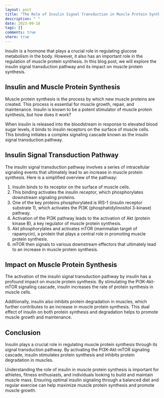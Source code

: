 ```yaml
---
layout: post
title: "The Role of Insulin Signal Transduction in Muscle Protein Synthesis"
description: " "
date: 2023-09-18
tags: []
comments: true
share: true
---
```


Insulin is a hormone that plays a crucial role in regulating glucose metabolism in the body. However, it also has an important role in the regulation of muscle protein synthesis. In this blog post, we will explore the insulin signal transduction pathway and its impact on muscle protein synthesis.

## Insulin and Muscle Protein Synthesis

Muscle protein synthesis is the process by which new muscle proteins are created. This process is essential for muscle growth, repair, and maintenance. Insulin is known to be a potent stimulator of muscle protein synthesis, but how does it work?

When insulin is released into the bloodstream in response to elevated blood sugar levels, it binds to insulin receptors on the surface of muscle cells. This binding initiates a complex signaling cascade known as the insulin signal transduction pathway.

## Insulin Signal Transduction Pathway

The insulin signal transduction pathway involves a series of intracellular signaling events that ultimately lead to an increase in muscle protein synthesis. Here is a simplified overview of the pathway:

1. Insulin binds to its receptor on the surface of muscle cells.
2. This binding activates the insulin receptor, which phosphorylates downstream signaling proteins.
3. One of the key proteins phosphorylated is IRS-1 (insulin receptor substrate 1), which activates the PI3K (phosphatidylinositol 3-kinase) pathway.
4. Activation of the PI3K pathway leads to the activation of Akt (protein kinase B), a key regulator of muscle protein synthesis.
5. Akt phosphorylates and activates mTOR (mammalian target of rapamycin), a protein that plays a central role in promoting muscle protein synthesis.
6. mTOR then signals to various downstream effectors that ultimately lead to an increase in muscle protein synthesis.

## Impact on Muscle Protein Synthesis

The activation of the insulin signal transduction pathway by insulin has a profound impact on muscle protein synthesis. By stimulating the PI3K-Akt-mTOR signaling cascade, insulin increases the rate of protein synthesis in muscle cells.

Additionally, insulin also inhibits protein degradation in muscles, which further contributes to an increase in muscle protein synthesis. This dual effect of insulin on both protein synthesis and degradation helps to promote muscle growth and maintenance.

## Conclusion

Insulin plays a crucial role in regulating muscle protein synthesis through its signal transduction pathway. By activating the PI3K-Akt-mTOR signaling cascade, insulin stimulates protein synthesis and inhibits protein degradation in muscles.

Understanding the role of insulin in muscle protein synthesis is important for athletes, fitness enthusiasts, and individuals looking to build and maintain muscle mass. Ensuring optimal insulin signaling through a balanced diet and regular exercise can help maximize muscle protein synthesis and promote muscle growth.